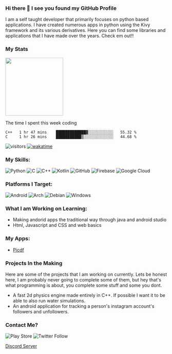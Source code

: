 

### Hi there 👋 I see you found my GitHub Profile

I am a self taught developer that primarily focuses on python based applications. I have created numerous apps in python using the Kivy framework and its various derivatives. Here you can find some libraries and applications that I have made over the years. Check em out!!

### My Stats
<img height="180em" src="https://github-readme-stats.vercel.app/api?username=Guhan-SenSam&show_icons=true&hide_border=true&&count_private=true&include_all_commits=true" />

The time I spent this week coding
<!--START_SECTION:waka-->

```text
C++   1 hr 47 mins    █████████████▓░░░░░░░░░░░   55.32 %
C     1 hr 26 mins    ███████████▒░░░░░░░░░░░░░   44.68 %
```

<!--END_SECTION:waka-->

![visitors](https://visitor-badge.glitch.me/badge?page_id={Guhan-SenSam}.{443015215})
[![wakatime](https://wakatime.com/badge/user/47552522-5c3d-4509-a300-fbac59edf0f4.svg)](https://wakatime.com/@47552522-5c3d-4509-a300-fbac59edf0f4)


### My Skills:
![Python](https://img.shields.io/badge/python-3670A0?style=for-the-badge&logo=python&logoColor=ffdd54)
![C](https://img.shields.io/badge/c-%2300599C.svg?style=for-the-badge&logo=c&logoColor=white)
![C++](https://img.shields.io/badge/c++-%2300599C.svg?style=for-the-badge&logo=c%2B%2B&logoColor=white)
![Kotlin](https://img.shields.io/badge/kotlin-%230095D5.svg?style=for-the-badge&logo=kotlin&logoColor=white)
![GitHub](https://img.shields.io/badge/github-%23121011.svg?style=for-the-badge&logo=github&logoColor=white)
![Firebase](https://img.shields.io/badge/firebase-%23039BE5.svg?style=for-the-badge&logo=firebase)
![Google Cloud](https://img.shields.io/badge/GoogleCloud-%234285F4.svg?style=for-the-badge&logo=google-cloud&logoColor=white)

### Platforms I Target:
![Android](https://img.shields.io/badge/Android-3DDC84?style=for-the-badge&logo=android&logoColor=white)
![Arch](https://img.shields.io/badge/Arch%20Linux-1793D1?logo=arch-linux&logoColor=fff&style=for-the-badge)
![Debian](https://img.shields.io/badge/Debian-D70A53?style=for-the-badge&logo=debian&logoColor=white)
![Windows](https://img.shields.io/badge/Windows-0078D6?style=for-the-badge&logo=windows&logoColor=white)

### What I am Working on Learning:
- Making andorid apps the traditional way through java and android studio
- Html, Javascript and CSS and web basics


### My Apps:
- [Picdf](https://play.google.com/store/apps/details?id=org.picdf.picdf&hl=en_IN&gl=US)


### Projects In the Making

Here are some of the projects that I am working on currently. Lets be honest here, I am probably never going to complete some of them, but hey that's what programming is about, you complete some stuff and some you dont.
- A fast 2d physics engine made entirely in C++. If possible I want it to be able to also run water simulations.
- An android application for tracking a person's instagram account's followers and unfollowers.

### Contact Me?
![Play Store](https://img.shields.io/badge/Google_Play-414141?style=for-the-badge&logo=google-play&logoColor=white)
![Twitter Follow](https://img.shields.io/twitter/follow/GSensam?style=social)


[Discord Server](https://discord.gg/C3PGX85s)

